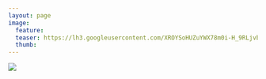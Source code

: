 ```yaml
---
layout: page
image:
  feature:
  teaser: https://lh3.googleusercontent.com/XROYSoHUZuYWX78m0i-H_9RLjvbjXU0QzqXrCENLJOc=w245-h163-no
  thumb:
---
```


![](https://lh3.googleusercontent.com/C0J8q1RhnCEOHEXHo9B_bbb14VEY2R5iJd9rD1L4kNo=w800)
